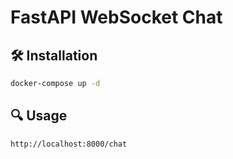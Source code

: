 # FastAPI WebSocket Chat

## 🛠️ Installation

```sh
docker-compose up -d
```

## 🔍 Usage

```sh
http://localhost:8000/chat
```
